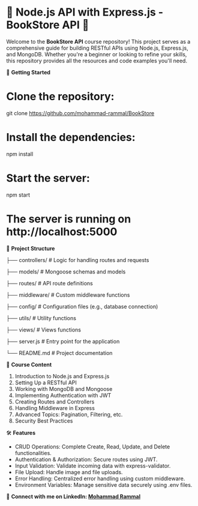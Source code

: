 # 🖤 Node.js API with Express.js - BookStore API 🖤

Welcome to the **BookStore API** course repository! This project serves as a comprehensive guide for building RESTful APIs using Node.js, Express.js, and MongoDB. Whether you're a beginner or looking to refine your skills, this repository provides all the resources and code examples you'll need.

🚀 **Getting Started**

# Clone the repository:
git clone https://github.com/mohammad-rammal/BookStore

# Install the dependencies:
npm install

# Start the server:
npm start

# The server is running on http://localhost:5000

📂 **Project Structure**


├── controllers/        # Logic for handling routes and requests

├── models/             # Mongoose schemas and models

├── routes/             # API route definitions

├── middleware/         # Custom middleware functions

├── config/             # Configuration files (e.g., database connection)

├── utils/              # Utility functions

├── views/              # Views functions

├── server.js           # Entry point for the application

└── README.md           # Project documentation


🧠 **Course Content**

01. Introduction to Node.js and Express.js
02. Setting Up a RESTful API
03. Working with MongoDB and Mongoose
04. Implementing Authentication with JWT
05. Creating Routes and Controllers
06. Handling Middleware in Express
07. Advanced Topics: Pagination, Filtering, etc.
08. Security Best Practices

🛠 **Features**

- CRUD Operations: Complete Create, Read, Update, and Delete functionalities.
- Authentication & Authorization: Secure routes using JWT.
- Input Validation: Validate incoming data with express-validator.
- File Upload: Handle image and file uploads.
- Error Handling: Centralized error handling using custom middleware.
- Environment Variables: Manage sensitive data securely using .env files.

🔗 **Connect with me on LinkedIn: [Mohammad Rammal](https://www.linkedin.com/in/mohammad-rammal/)**
